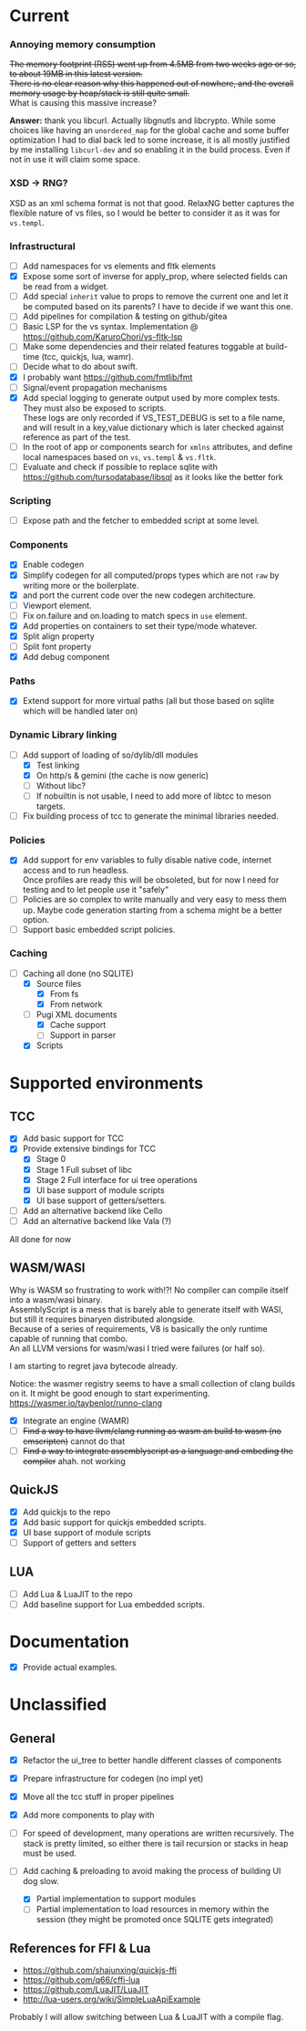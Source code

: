 # Current

### Annoying memory consumption

~~The memory footprint (RSS) went up from 4.5MB from two weeks ago or so, to about 19MB in this latest version.~~  
~~There is no clear reason why this happened out of nowhere, and the overall memory usage by heap/stack is still quite small.~~    
What is causing this massive increase?  

**Answer:** thank you libcurl. Actually libgnutls and libcrypto. While some choices like having an `unordered_map` for the global cache and some buffer optimization I had to dial back led to some increase, it is all mostly justified by me installing `libcurl-dev` and so enabling it in the build process. Even if not in use it will claim some space.

### XSD -> RNG?

XSD as an xml schema format is not that good. RelaxNG better captures the flexible nature of vs files, so I would be better to consider it as it was for `vs.templ`.

### Infrastructural
- [ ] Add namespaces for vs elements and fltk elements
- [x] Expose some sort of inverse for apply_prop, where selected fields can be read from a widget.
- [ ] Add special `inherit` value to props to remove the current one and let it be computed based on its parents? I have to decide if we want this one.
- [ ] Add pipelines for compilation & testing on github/gitea
- [ ] Basic LSP for the vs syntax. Implementation @ https://github.com/KaruroChori/vs-fltk-lsp
- [ ] Make some dependencies and their related features toggable at build-time (tcc, quickjs, lua, wamr).
- [ ] Decide what to do about swift.
- [x] I probably want https://github.com/fmtlib/fmt
- [ ] Signal/event propagation mechanisms
- [x] Add special logging to generate output used by more complex tests. They must also be exposed to scripts.  
      These logs are only recorded if VS_TEST_DEBUG is set to a file name, and will result in a key,value dictionary which is later checked against reference as part of the test. 
- [ ] In the root of app or components search for `xmlns` attributes, and define local namespaces based on `vs`, `vs.templ` & `vs.fltk`.
- [ ] Evaluate and check if possible to replace sqlite with https://github.com/tursodatabase/libsql as it looks like the better fork

### Scripting
- [ ] Expose path and the fetcher to embedded script at some level.

### Components
- [x] Enable codegen
- [x] Simplify codegen for all computed/props types which are not `raw` by writing more or the boilerplate.
- [x] and port the current code over the new codegen architecture.
- [ ] Viewport element.
- [ ] Fix on.failure and on.loading to match specs in `use` element.
- [x] Add properties on containers to set their type/mode whatever.
- [x] Split align property
- [ ] Split font property
- [x] Add debug component

### Paths
- [x] Extend support for more virtual paths (all but those based on sqlite which will be handled later on)


### Dynamic Library linking

- [ ] Add support of loading of so/dylib/dll modules
  - [x] Test linking
  - [x] On http/s & gemini (the cache is now generic)
  - [ ] Without libc?
  - [ ] If nobuiltin is not usable, I need to add more of libtcc to meson targets.
- [ ] Fix building process of tcc to generate the minimal libraries needed.

### Policies

- [x] Add support for env variables to fully disable native code, internet access and to run headless.  
       Once profiles are ready this will be obsoleted, but for now I need for testing and to let people use it "safely"
- [ ] Policies are so complex to write manually and very easy to mess them up.
      Maybe code generation starting from a schema might be a better option.
- [ ] Support basic embedded script policies.

### Caching

- [ ] Caching all done (no SQLITE)
  - [x] Source files
    - [x] From fs
    - [x] From network
  - [ ] Pugi XML documents
    - [x] Cache support
    - [ ] Support in parser
  - [x] Scripts 

# Supported environments


## TCC

- [x] Add basic support for TCC
- [x] Provide extensive bindings for TCC
  - [x] Stage 0
  - [x] Stage 1 Full subset of libc
  - [x] Stage 2 Full interface for ui tree operations
  - [x] UI base support of module scripts
  - [x] UI base support of getters/setters.
- [ ] Add an alternative backend like Cello
- [ ] Add an alternative backend like Vala (?)

All done for now

## WASM/WASI

Why is WASM so frustrating to work with!?! No compiler can compile itself into a wasm/wasi binary.  
AssemblyScript is a mess that is barely able to generate itself with WASI, but still it requires binaryen distributed alongside.  
Because of a series of requirements, V8 is basically the only runtime capable of running that combo.  
An all LLVM versions for wasm/wasi I tried were failures (or half so).

I am starting to regret java bytecode already.

Notice: the wasmer registry seems to have a small collection of clang builds on it. It might be good enough to start experimenting.  
https://wasmer.io/taybenlor/runno-clang

- [x] Integrate an engine (WAMR)
- [ ] ~~Find a way to have llvm/clang running as wasm an build to wasm (no emscripten)~~ cannot do that
- [ ] ~~Find a way to integrate assemblyscript as a language and embeding the compiler~~ ahah. not working

## QuickJS

- [x] Add quickjs to the repo
- [x] Add basic support for quickjs embedded scripts.
- [x] UI base support of module scripts
- [ ] Support of getters and setters

## LUA

- [ ] Add Lua & LuaJIT to the repo
- [ ] Add baseline support for Lua embedded scripts.

# Documentation

- [x] Provide actual examples.

# Unclassified

## General

- [x] Refactor the ui_tree to better handle different classes of components
- [x] Prepare infrastructure for codegen (no impl yet)
- [x] Move all the tcc stuff in proper pipelines
- [x] Add more components to play with

- [ ] For speed of development, many operations are written recursively.
      The stack is pretty limited, so either there is tail recursion or stacks in heap must be used.
- [ ] Add caching & preloading to avoid making the process of building UI dog slow.
  - [x] Partial implementation to support modules
  - [ ] Partial implementation to load resources in memory within the session (they might be promoted once SQLITE gets integrated)

## References for FFI & Lua

- https://github.com/shajunxing/quickjs-ffi
- https://github.com/q66/cffi-lua
- https://github.com/LuaJIT/LuaJIT
- http://lua-users.org/wiki/SimpleLuaApiExample

Probably I will allow switching between Lua & LuaJIT with a compile flag.

